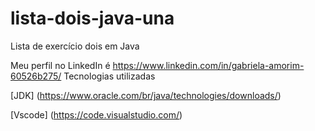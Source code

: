 # lista-dois-java-una
Lista de exercício dois em Java

Meu perfil no LinkedIn é  https://www.linkedin.com/in/gabriela-amorim-60526b275/
Tecnologias utilizadas

[JDK] (https://www.oracle.com/br/java/technologies/downloads/)

[Vscode] (https://code.visualstudio.com/)
